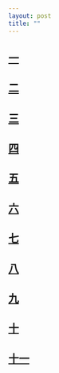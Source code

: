 ```yaml
---
layout: post
title: ""
---
```


  




## [一](https://cxcxcx.cx/works/0003.html)

## [二](https://cxcxcx.cx/works/0005.html)

## [三](https://cxcxcx.cx/works/0007.html)

## [四](https://cxcxcx.cx/works/0009.html)

## [五](https://cxcxcx.cx/works/0011.html)

## [六](https://cxcxcx.cx/works/0013.html)

## [七](https://cxcxcx.cx/works/0015.html)

## [八](https://cxcxcx.cx/works/0017.html)

## [九](https://cxcxcx.cx/works/0019.html)

## [十](https://cxcxcx.cx/works/0021.html)

## [十一](https://cxcxcx.cx/works/0023.html)
